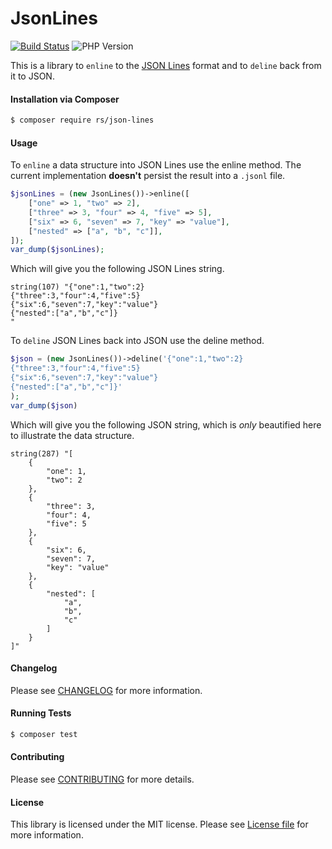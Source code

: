 JsonLines
================
[![Build Status](https://secure.travis-ci.org/raphaelstolt/json-lines.png)](http://travis-ci.org/raphaelstolt/json-lines)
![PHP Version](http://img.shields.io/badge/php-5.5+-ff69b4.svg)

This is a library to `enline` to the [JSON Lines](http://jsonlines.org/) format and to `deline` back from it to JSON.

#### Installation via Composer
``` bash
$ composer require rs/json-lines
```

#### Usage
To `enline` a data structure into JSON Lines use the enline method. The current implementation __doesn't__ persist the result into a `.jsonl` file.
```php
$jsonLines = (new JsonLines())->enline([
    ["one" => 1, "two" => 2],
    ["three" => 3, "four" => 4, "five" => 5],
    ["six" => 6, "seven" => 7, "key" => "value"],
    ["nested" => ["a", "b", "c"]],
]);
var_dump($jsonLines);
```
Which will give you the following JSON Lines string.
```text
string(107) "{"one":1,"two":2}
{"three":3,"four":4,"five":5}
{"six":6,"seven":7,"key":"value"}
{"nested":["a","b","c"]}
"
```

To `deline` JSON Lines back into JSON use the deline method.
```php
$json = (new JsonLines())->deline('{"one":1,"two":2}
{"three":3,"four":4,"five":5}
{"six":6,"seven":7,"key":"value"}
{"nested":["a","b","c"]}'
);
var_dump($json)
```
Which will give you the following JSON string, which is _only_ beautified here to illustrate the data structure.
```text
string(287) "[
    {
        "one": 1,
        "two": 2
    },
    {
        "three": 3,
        "four": 4,
        "five": 5
    },
    {
        "six": 6,
        "seven": 7,
        "key": "value"
    },
    {
        "nested": [
            "a",
            "b",
            "c"
        ]
    }
]"
```

#### Changelog
Please see [CHANGELOG](CHANGELOG.md) for more information.

#### Running Tests
``` bash
$ composer test
```

#### Contributing
Please see [CONTRIBUTING](CONTRIBUTING.md) for more details.

#### License
This library is licensed under the MIT license. Please see [License file](LICENSE.md) for more information.
